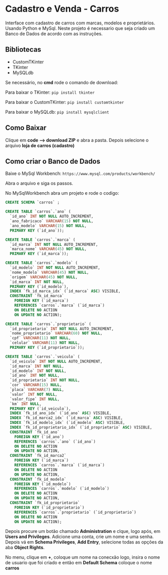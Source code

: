 # Cadastro e Venda - Carros
Interface com cadastro de carros com marcas, modelos e proprietários. Usando Python e MySql.
Neste projeto é necessario que seja criado um Banco de Dados de acordo com as instruções.

## Bibliotecas
- CustomTKinter
- TKinter
- MySQLdb
  
Se necessário, no **cmd** rode o comando de download:

Para baixar o TKinter: `pip install tkinter`

Para baixar o CustomTKinter: `pip install customtkinter`

Para baixar o MySQLdb: `pip install mysqlclient`

## Como Baixar
Clique em **code --> download ZIP** e abra a pasta. Depois selecione o arquivo **loja de carros (cadastro)**

## Como criar o Banco de Dados
Baixe o MySql Workbench: `https://www.mysql.com/products/workbench/`

Abra o arquivo e siga os passos.

No MySqlWorkbench abra um projeto e rode o codigo:
``` SQL
CREATE SCHEMA `carros` ;

CREATE TABLE `carros`.`ano` (
  `id_ano` INT NOT NULL AUTO_INCREMENT,
  `ano_fabricaco` VARCHAR(15) NOT NULL,
  `ano_modelo` VARCHAR(15) NOT NULL,
  PRIMARY KEY (`id_ano`));

CREATE TABLE `carros`.`marca` (
  `id_marca` INT NOT NULL AUTO_INCREMENT,
  `marca_nome` VARCHAR(45) NOT NULL,
  PRIMARY KEY (`id_marca`));

CREATE TABLE `carros`.`modelo` (
  `id_modelo` INT NOT NULL AUTO_INCREMENT,
  `nome_modelo` VARCHAR(45) NOT NULL,
  `origem` VARCHAR(45) NOT NULL,
  `id_marca` INT NOT NULL,
  PRIMARY KEY (`id_modelo`),
  INDEX `fk_id_marca_idx` (`id_marca` ASC) VISIBLE,
  CONSTRAINT `fk_id_marca`
    FOREIGN KEY (`id_marca`)
    REFERENCES `carros`.`marca` (`id_marca`)
    ON DELETE NO ACTION
    ON UPDATE NO ACTION);

CREATE TABLE `carros`.`proprietario` (
  `id_proprietario` INT NOT NULL AUTO_INCREMENT,
  `nome_proprietario` VARCHAR(60) NOT NULL,
  `cpf` VARCHAR(11) NOT NULL,
  `celular` VARCHAR(11) NOT NULL,
  PRIMARY KEY (`id_proprietario`));

CREATE TABLE `carros`.`veiculo` (
  `id_veiculo` INT NOT NULL AUTO_INCREMENT,
  `id_marca` INT NOT NULL,
  `id_modelo` INT NOT NULL,
  `id_ano` INT NOT NULL,
  `id_proprietario` INT NOT NULL,
  `cor` VARCHAR(15) NULL,
  `placa` VARCHAR(7) NULL,
  `valor` INT NOT NULL,
  `valor_fipe` INT NULL,
  `km` INT NULL,
  PRIMARY KEY (`id_veiculo`),
  INDEX `fk_id_ano_idx` (`id_ano` ASC) VISIBLE,
  INDEX `fk_id_marca2_idx` (`id_marca` ASC) VISIBLE,
  INDEX `fk_id_modelo_idx` (`id_modelo` ASC) VISIBLE,
  INDEX `fk_id_proprietario_idx` (`id_proprietario` ASC) VISIBLE,
  CONSTRAINT `fk_id_ano`
    FOREIGN KEY (`id_ano`)
    REFERENCES `carros`.`ano` (`id_ano`)
    ON DELETE NO ACTION
    ON UPDATE NO ACTION,
  CONSTRAINT `fk_id_marca2`
    FOREIGN KEY (`id_marca`)
    REFERENCES `carros`.`marca` (`id_marca`)
    ON DELETE NO ACTION
    ON UPDATE NO ACTION,
  CONSTRAINT `fk_id_modelo`
    FOREIGN KEY (`id_modelo`)
    REFERENCES `carros`.`modelo` (`id_modelo`)
    ON DELETE NO ACTION
    ON UPDATE NO ACTION,
  CONSTRAINT `fk_id_proprietario`
    FOREIGN KEY (`id_proprietario`)
    REFERENCES `carros`.`proprietario` (`id_proprietario`)
    ON DELETE NO ACTION
    ON UPDATE NO ACTION);
```

Depois procure um botão chamado **Administration** e clque, logo após, em **Users and Privileges**. Adicione uma conta, crie um nome e uma senha. Depois vá em **Schema Privileges**, **Add Entry**, selecione todas as opções da aba **Object Rights**.

No menu, clique em **+**, coloque um nome na conecxão logo, insira o nome de usuario que foi criado e então em **Default Schema** coloque o nome **carros**
